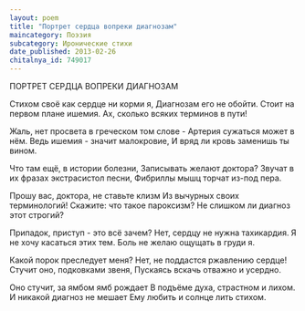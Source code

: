 ```yaml
---
layout: poem
title: "Портрет сердца вопреки диагнозам"
maincategory: Поэзия
subcategory: Иронические стихи
date_published: 2013-02-26
chitalnya_id: 749017
---
```




ПОРТРЕТ СЕРДЦА ВОПРЕКИ ДИАГНОЗАМ

Стихом своё как сердце ни корми я,
Диагнозам его не обойти.
Стоит на первом плане ишемия.
Ах, сколько всяких терминов в пути!

Жаль, нет просвета в греческом том слове -
Артерия сужаться может в нём.
Ведь ишемия - значит малокровие,
И вряд ли кровь заменишь ты вином.

Что там ещё, в истории болезни,
Записывать желают доктора?
Звучат в их фразах экстрасистол песни,
Фибриллы мышц торчат из-под пера.

Прошу вас, доктора, не ставьте клизм
Из вычурных своих терминологий!
Скажите: что такое пароксизм?
Не слишком ли диагноз этот строгий?

Припадок, приступ - это всё зачем?
Нет, сердцу не нужна тахикардия.
Я не хочу касаться этих тем.
Боль не желаю ощущать в груди я.

Какой порок преследует меня?
Нет, не поддастся ржавлению сердце!
Стучит оно, подковками звеня,
Пускаясь вскачь отважно и усердно.

Оно стучит, за ямбом ямб рождает
В подъёме духа, страстном и лихом.
И никакой диагноз не мешает
Ему любить и солнце лить стихом.






